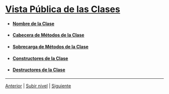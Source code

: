 # [Vista Pública de las Clases](/java/c4how/u4objectBasedProgramming/u1publicViewOfClasses/README.md)

- #### [Nombre de la Clase](u1className/README.md)
- #### [Cabecera de Métodos de la Clase](u2methodSignatures/README.md)
- #### [Sobrecarga de Métodos de la Clase](u3methodOverloading/README.md)
- #### [Constructores de la Clase](u4classConstructors/README.md)
- #### [Destructores de la Clase](u5classDestructors/README.md)


---


[Anterior](../README.md) | [Subir nivel](../README.md) | [Siguiente](u1className/README.md)
